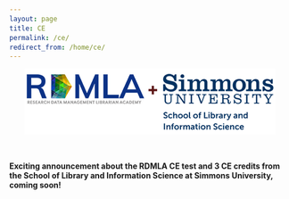 ```yaml
---
layout: page
title: CE
permalink: /ce/
redirect_from: /home/ce/
---
```


<p align="center"><img src="/images/icons_logos/rdmla_logo/RDMLA_SLIS_logo_450px.png" alt="RDMLA and SLIS Logos"></p> <br>

**Exciting announcement about the RDMLA CE test and 3 CE credits from the School of Library and Information Science at Simmons University, coming soon!**
